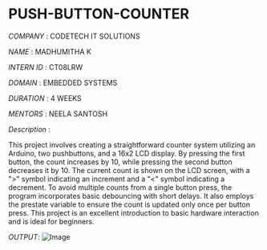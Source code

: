 # PUSH-BUTTON-COUNTER

*COMPANY* : CODETECH IT SOLUTIONS

*NAME* : MADHUMITHA K

*INTERN ID* : CT08LRW

*DOMAIN* : EMBEDDED SYSTEMS

*DURATION* : 4 WEEKS

*MENTORS* : NEELA SANTOSH

*Description* :

This project involves creating a straightforward counter system utilizing an Arduino, two pushbuttons, and a 16x2 LCD display. By pressing the first button, the count increases by 10, while pressing the second button decreases it by 10. The current count is shown on the LCD screen, with a ">" symbol indicating an increment and a "<" symbol indicating a decrement. To avoid multiple counts from a single button press, the program incorporates basic debouncing with short delays. It also employs the prestate variable to ensure the count is updated only once per button press. This project is an excellent introduction to basic hardware interaction and is ideal for beginners.

*OUTPUT*:
![Image](https://github.com/user-attachments/assets/19a6ea25-ca63-4a65-be4e-0536ed4644b4)



